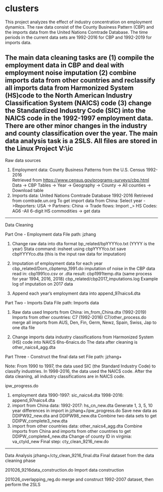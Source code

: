 # clusters

This project analyzes the effect of industry concentration on employment dynamics. 
The raw data consist of the County Business Pattern (CBP) and the imports data from the United Nations Comtrade Database. The time periods in the current data sets are 1992-2016 for CBP and 1992-2019 for imports data. 

The main data cleaning tasks are (1) compile the employment data in CBP and deal with employment noise imputation (2) combine imports data from other countries and reclassify all imports data from Harmonized System (HS)code to the North American Industry Classification System (NAICS) code (3) change the Standardized Industry Code (SIC) into the NAICS code in the 1992-1997 employment data. There are other minor changes in the industry and county classification over the year. The main data analysis task is a 2SLS. All files are stored in the Linux Project V:\ic
--------------------------------------------------------------------------------------------------------
Raw data sources 
1. Employment data: County Business Patterns from the U.S. Census 1992-2016  
	Retrieved from https://www.census.gov/programs-surveys/cbp.html 
	Data -> CBP Tables -> Year -> Geography -> County -> All counties -> Download table
2. Imports data: United Nations Comtrade Database 1992-2016 
	Retrieved from comtrade.un.org 
	To get import data from China: Select year ->Reporters: USA -> Partners: China -> Trade flows: Import _> HS Codes: AG6 -All 6-digit HS commodities -> get data 
--------------------------------------------------------------------------------------------------------
Data Cleaning 

Part One - Employment data
File path: jzhang 

1. Change raw data into dta format 
	bp_related/bpYYYYco.txt (YYYY is the year) 
	Stata command: insheet using cbpYYYYco.txt 
	save cbpYYYYco.dta (this is the input raw data for imputation) 

2. Imputation of employment data for each year 
	cbp_related/Dorn_cbptemp_1991.do
        imputation of noise in the CBP data 
        read in: cbp1991co.csv or .dta
        result: cbp1991temp.dta
        (same process for year 1994, 2016, 2018) 
	cbp_related/​​cbp2017_imputations.log
        Example log of imputation on 2017 data 

3. Append each year’s employment data into 
	append_97naics4.dta 



Part Two - Imports Data 
File path: Imports data 

1. Raw data used
	Imports from China: im_from_China.dta (1992-2019) 
	Imports from other countries: C7 (1992-2016) 
	C7/other_process.do 
	merge all imports from AUS, Den, Fin, Germ, Newz, Spain, Swiss, Jap to one dta file

2. Change imports data industry classifications from Harmonized System (HS) code into NAICS 
	6hs-6naics.do
	The data after cleaning is other_naics4_agg.dta



Part Three - Construct the final data set
File path: jzhang+

Note: From 1990 to 1997, the data used SIC (the Standard Industry Code) to classify industries. In 1998-2016, the data used the NAICS code. After the data cleaning, all industry classifications are in NAICS code. 

ipw_progress.do 
1. employment data 
	1990-1997:  sic_naics4.dta
	1998-2016: append_97naics4.dta
2. import from China data: 1992-2017: hs_cn_new.dta
	Generate 1, 3, 5, 10 year differences in import in jzhang+/ipw_progress.do 
	Save new data as DDIPW92_new.dta and DDIPW98_new.dta 
	Combine two data sets to get DDIPW_complete3_new.dta 
3. import from other countries data: other_naics4_agg.dta
	Combine imports from China and imports from other countries to get DDIPW_complete4_new.dta 
	Change of county ID in virginia: va_ctyid_new 
	Final step: cty_clean_9216_new.do 
--------------------------------------------------------------------------------------------------------
Data Analysis
jzhang+/cty_clean_9216_final.dta
        Final dataset from the data cleaning phase 

201026_9216data_construction.do
	Import data construction

201026_overlapping_reg.do 
	merge and construct 1992-2007 dataset, then perform the 2SLS
